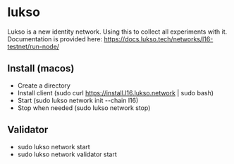# lukso

Lukso is a new identity network. Using this to collect all experiments with it. Documentation is provided here: <https://docs.lukso.tech/networks/l16-testnet/run-node/>

## Install (macos)

* Create a directory
* Install client (sudo curl https://install.l16.lukso.network | sudo bash)
* Start (sudo lukso network init --chain l16)
* Stop when needed (sudo lukso network stop)

## Validator

* sudo lukso network start
* sudo lukso network validator start